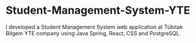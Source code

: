 # Student-Management-System-YTE
I developed a Student Management System web application at Tübitak Bilgem YTE company using Java Spring, React, CSS and PostgreSQL.
